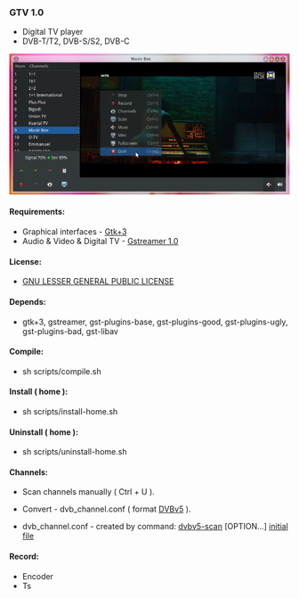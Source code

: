 ### GTV 1.0

- Digital TV player
- DVB-T/T2, DVB-S/S2, DVB-C


![alt text](screenshots.png "Preview")


#### Requirements:
- Graphical interfaces - [Gtk+3](https://developer.gnome.org/gtk3)
- Audio & Video & Digital TV - [Gstreamer 1.0](https://gstreamer.freedesktop.org)

#### License:
- [GNU LESSER GENERAL PUBLIC LICENSE](http://www.gnu.org/licenses/lgpl.html)

#### Depends:
- gtk+3, gstreamer, gst-plugins-base, gst-plugins-good, gst-plugins-ugly, gst-plugins-bad, gst-libav

#### Compile:
- sh scripts/compile.sh
  
#### Install ( home ):
- sh scripts/install-home.sh

#### Uninstall ( home ):
- sh scripts/uninstall-home.sh


#### Channels:
- Scan channels manually ( Ctrl + U ).
- Convert - dvb_channel.conf ( format [DVBv5](https://www.linuxtv.org/docs/libdvbv5/index.html) ).
	
- dvb_channel.conf - created by command: [dvbv5-scan](https://www.linuxtv.org/downloads/v4l-utils) [OPTION...] [initial file](https://www.linuxtv.org/downloads/dtv-scan-tables)

#### Record:
- Encoder
- Ts


